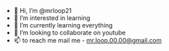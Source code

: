 - 👋 Hi, I’m @mrloop21
- 👀 I’m interested in learning
- 🌱 I’m currently learning everything
- 💞️ I’m looking to collaborate on youtube
- 📫 to reach me mail me - mr.loop.00.00@gmail.com

<!---
mrloop21/mrloop21 is a ✨ special ✨ repository because its `README.md` (this file) appears on your GitHub profile.
You can click the Preview link to take a look at your changes.
--->
